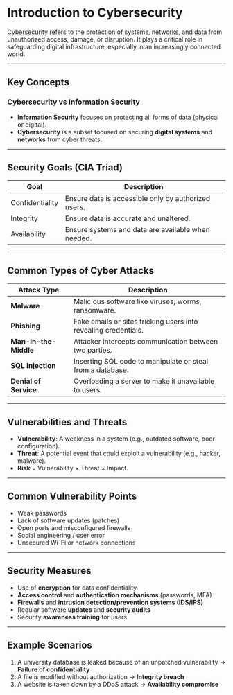 # Introduction to Cybersecurity

Cybersecurity refers to the protection of systems, networks, and data from unauthorized access, damage, or disruption. It plays a critical role in safeguarding digital infrastructure, especially in an increasingly connected world.

---

## Key Concepts

### Cybersecurity vs Information Security

- **Information Security** focuses on protecting all forms of data (physical or digital).
- **Cybersecurity** is a subset focused on securing **digital systems** and **networks** from cyber threats.

---

## Security Goals (CIA Triad)

| Goal             | Description                                               |
|------------------|-----------------------------------------------------------|
| Confidentiality  | Ensure data is accessible only by authorized users.       |
| Integrity        | Ensure data is accurate and unaltered.                   |
| Availability     | Ensure systems and data are available when needed.       |

---

## Common Types of Cyber Attacks

| Attack Type           | Description |
|------------------------|-------------|
| **Malware**            | Malicious software like viruses, worms, ransomware. |
| **Phishing**           | Fake emails or sites tricking users into revealing credentials. |
| **Man-in-the-Middle**  | Attacker intercepts communication between two parties. |
| **SQL Injection**      | Inserting SQL code to manipulate or steal from a database. |
| **Denial of Service**  | Overloading a server to make it unavailable to users. |

---

## Vulnerabilities and Threats

- **Vulnerability**: A weakness in a system (e.g., outdated software, poor configuration).
- **Threat**: A potential event that could exploit a vulnerability (e.g., hacker, malware).
- **Risk** = Vulnerability × Threat × Impact

---

## Common Vulnerability Points

- Weak passwords
- Lack of software updates (patches)
- Open ports and misconfigured firewalls
- Social engineering / user error
- Unsecured Wi-Fi or network connections

---

## Security Measures

- Use of **encryption** for data confidentiality
- **Access control** and **authentication mechanisms** (passwords, MFA)
- **Firewalls** and **intrusion detection/prevention systems (IDS/IPS)**
- Regular software **updates** and **security audits**
- Security **awareness training** for users

---

## Example Scenarios

1. A university database is leaked because of an unpatched vulnerability → **Failure of confidentiality**
2. A file is modified without authorization → **Integrity breach**
3. A website is taken down by a DDoS attack → **Availability compromise**
